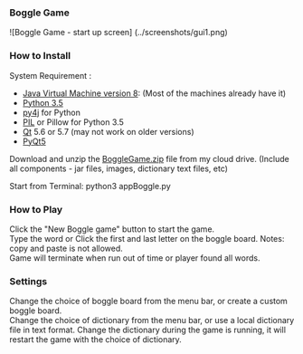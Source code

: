 ### Boggle Game
![Boggle Game - start up screen]
(../screenshots/gui1.png)  

### How to Install
System Requirement :  
* [Java Virtual Machine version 8]: (Most of the machines already have it)  
* [Python 3.5]
* [py4j] for Python
* [PIL] or Pillow for Python 3.5
* [Qt] 5.6 or 5.7 (may not work on older versions)
* [PyQt5]

Download and unzip the [BoggleGame.zip] file from my cloud drive.  (Include all components - jar files, images, dictionary text files, etc)   

Start from Terminal: python3 appBoggle.py

### How to Play  
Click the "New Boggle game" button to start the game.  
Type the word or Click the first and last letter on the boggle board.  Notes: copy and paste is not allowed.  
Game will terminate when run out of time or player found all words.

### Settings
Change the choice of boggle board from the menu bar, or create a custom boggle board.  
Change the choice of dictionary from the menu bar, or use a local dictionary file in text format.  Change the dictionary during the game is running, it will restart the game with the choice of dictionary.

[Java Virtual Machine version 8]: http://www.oracle.com/technetwork/java/javase/downloads/jre8-downloads-2133155.html
[Python 3.5]: https://www.python.org/downloads/
[py4j]: https://www.py4j.org/install.html
[PIL]: https://wp.stolaf.edu/it/installing-pil-pillow-cimage-on-windows-and-mac/
[Qt]: https://www.qt.io
[PyQt5]: http://pyqt.sourceforge.net/Docs/PyQt5/installation.html
[BoggleGame.zip]: https://my.pcloud.com/publink/show?code=XZ1gDqZmiHyJdEza9zPjia5Bskzym0pWLM7
